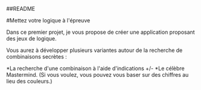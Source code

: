 ##README

#Mettez votre logique à l'épreuve

Dans ce premier projet, je vous propose de créer une application proposant des jeux de logique. 

Vous aurez à développer plusieurs variantes autour de la recherche de combinaisons secrètes :

*La recherche d'une combinaison à l'aide d'indications +/-
*Le célèbre Mastermind. (Si vous voulez, vous pouvez vous baser sur des chiffres au lieu des couleurs.)
